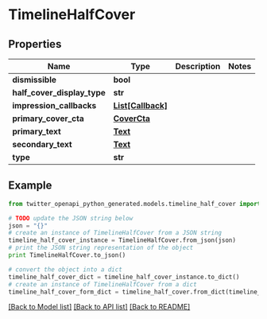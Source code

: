 # TimelineHalfCover


## Properties
Name | Type | Description | Notes
------------ | ------------- | ------------- | -------------
**dismissible** | **bool** |  | 
**half_cover_display_type** | **str** |  | 
**impression_callbacks** | [**List[Callback]**](Callback.md) |  | 
**primary_cover_cta** | [**CoverCta**](CoverCta.md) |  | 
**primary_text** | [**Text**](Text.md) |  | 
**secondary_text** | [**Text**](Text.md) |  | 
**type** | **str** |  | 

## Example

```python
from twitter_openapi_python_generated.models.timeline_half_cover import TimelineHalfCover

# TODO update the JSON string below
json = "{}"
# create an instance of TimelineHalfCover from a JSON string
timeline_half_cover_instance = TimelineHalfCover.from_json(json)
# print the JSON string representation of the object
print TimelineHalfCover.to_json()

# convert the object into a dict
timeline_half_cover_dict = timeline_half_cover_instance.to_dict()
# create an instance of TimelineHalfCover from a dict
timeline_half_cover_form_dict = timeline_half_cover.from_dict(timeline_half_cover_dict)
```
[[Back to Model list]](../README.md#documentation-for-models) [[Back to API list]](../README.md#documentation-for-api-endpoints) [[Back to README]](../README.md)


